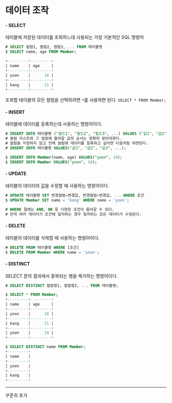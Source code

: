 # 데이터 조작  

#### - SELECT  

테이블에 저장된 데이터를 조회하느데 사용되는 가장 기본적인 SQL 명령어  

```sql
# SELECT 컬럼1, 컬럼2, 컬럼3, ... FROM 테이블명
$ SELECT name, age FROM Member;

+---------+---------+
| name    | age     |
+---------+---------+
| yoon    |      18 |
+---------+---------+
| kang    |      21 |
+---------+---------+
```

조회할 테이블의 모든 컬럼을 선택하려면 `*`를 사용하면 된다. `SELECT * FROM Member;`  

#### - INSERT  

테이블에 데이터를 등록하는데 사용하는 명령어이다.  

```sql
# INSERT INTO 테이블명 ("필드1", "필드2", "필드3", ...) VALUES ("값1", "값2", "값3", ...);
# 컬럼 리스트와 그 컬럼에 들어갈 값의 순서는 정확히 맞아야한다.
# 컬럼을 지정하지 않고 전체 컬럼에 데이터를 등록하고 싶다면 다음처럼 하면된다.
# INSERT INTO 테이블명 VALUES("값1", "값2", "값3", ...);

$ INSERT INTO Member(name, age) VALUES("yoon", 18);
$ INSERT INTO Member VALUES("yoon", 18);
```

#### - UPDATE  

테이블의 데이터의 값을 수정할 때 사용하는 명령어이다.  

```sql
# UPDATE 테이블명 SET 변경컬럼=변경값, 변경컬럼=변경값, ... WHERE 조건
$ UPDATE Member SET name = 'kong' WHERE name = 'yoon';

# WHERE 절에는 AND, OR 등 다양한 조건이 들어갈 수 있다.
# 만약 여러 데이터기 조건에 일치하는 경우 일치하는 모든 데이터가 수정된다.
```

#### - DELETE  

테이블의 데이터를 삭제할 때 사용하는 명령어이다.  

```sql
# DELETE FROM 테이블명 WHERE [조건]
$ DELETE FROM Member WHERE name = 'yoon';
```

#### - DISTINCT  

SELECT 문의 결과에서 중복되는 행을 제거하는 명령어이다.  

```sql
# SELECT DISTINCT 컬럼명1, 컬럼명2, ... FROM 테이블명;

$ SELECT * FROM Member;
+---------+---------+
| name    | age     |
+---------+---------+
| yoon    |      18 |
+---------+---------+
| kang    |      21 |
+---------+---------+
| yoon    |      24 |
+---------+---------+

$ SELECT DISTINCT name FROM Member;
+---------+
| name    |
+---------+
| yoon    |
+---------+
| kang    |
+---------+
```

----

꾸준히 추가
